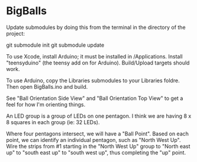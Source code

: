# BigBalls

Update submodules by doing this from the terminal in the directory of the project:

git submodule init
git submodule update

To use Xcode, install Arduino; it must be installed in /Applications. Install "teensyduino" (the teensy add on for Arduino). Build/Upload targets should work.

To use Arduino, copy the Libraries submodules to your Libraries foldre. Then open BigBalls.ino and build.

See "Ball Orientation Side View" and "Ball Orientation Top View" to get a feel for how I'm orienting things.

An LED group is a group of LEDs on one pentagon. I think we are having 8 x 8 squares in each group (ie: 32 LEDs).

Where four pentagons intersect, we will have a "Ball Point".  Based on each point, we can identify an individual pentagon, such as "North West Up".  Wire the strips from #1 starting  in the "North West Up" group to "North east up" to "south east up" to "south west up", thus completing the "up" point. 
